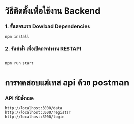 # วิธีติดตั้งเพื่อใช้งาน Backend
### 1. ขั้นตอนแรก Dowload Dependencies
```
npm install 
```
### 2. รันคำสั่ง เพื่อเปิดการทำงาน RESTAPI
```

npm run start
```

# การทดสอบแต่เทส api ด้วย postman
### API ที่มีทั้งหมด
```
http://localhost:3000/data
http://localhost:3000/register
http://localhost:3000/login
```
